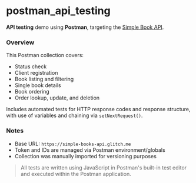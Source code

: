# postman_api_testing

**API testing** demo using **Postman**, targeting the [Simple Book API](https://simple-books-api.glitch.me).

### Overview

This Postman collection covers:

- Status check
- Client registration
- Book listing and filtering
- Single book details
- Book ordering
- Order lookup, update, and deletion

Includes automated tests for HTTP response codes and response structure, with use of variables and chaining via `setNextRequest()`.

### Notes

- Base URL: `https://simple-books-api.glitch.me`
- Token and IDs are managed via Postman environment/globals
- Collection was manually imported for versioning purposes

> All tests are written using JavaScript in Postman's built-in test editor and executed within the Postman application.
